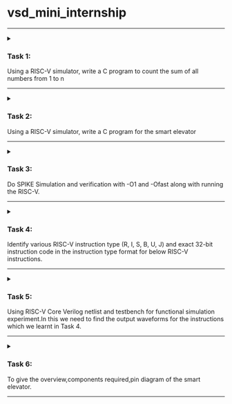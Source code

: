 # vsd_mini_internship
--------------------------------------------------------------------------------------------------------------------------------------------------------------------------------------------------------------------
<details>

<summary><h3>Task 1: </h3> Using a RISC-V simulator, write a C program to count the sum of all numbers from 1 to n</summary>

1. I have started with the installation of the oracle virtual box
![Virtual box installation](https://github.com/JayashreeN-23/vsd_mini_internship/assets/173695325/e0fd0241-6ee6-4037-9cc0-c1509c951068)
2. Then I have installed ubuntu
![Installation of Ubuntu](https://github.com/JayashreeN-23/vsd_mini_internship/assets/173695325/f91d03bd-8764-4564-87f1-87700c9db623)
3. I started by opening Terminal and creating and opening a new C file in Leafpad and named it as sum1ton.c . I wrote the code in it as shown in below image.
![C program for sum of numbers from 1 to n](https://github.com/JayashreeN-23/vsd_mini_internship/assets/173695325/abc7ffdf-40eb-485f-8067-5292b8a11dbf)
4. After that, it was compiled, run in the terminal to verify, and the desired output was obtained.
![output of the c program](https://github.com/JayashreeN-23/vsd_mini_internship/assets/173695325/f034395c-6198-48b2-aae6-eae609a3143e)

**Running the same program in the RISC-V Simulator**
  
After running the code in the terminal, I needed to run it in the RISC-V simulator. To do that, I was required to run a specific set of code, which I completed in the steps below:
1. In order to produce a file with the ".o" extension(Assembled File), I first wrote the code to build it using the RISC-V gcc compiler with 'O1' as compiler option.Then the outuput will be,
![Assembly code](https://github.com/JayashreeN-23/vsd_mini_internship/assets/173695325/b767dd45-4ac1-4a04-86b8-141944c51bc4)

3. Next To obtain the assembly code for the aforementioned C program, I wrote the code riscv-unknown-elf-objdump -d sum1ton.o. I received many assembly codes in return. Merely by appending "| less" to the command, the number of assembly codes shown were lowered. I searched the "main" section to get the instructions for our main code.
![Main function](https://github.com/JayashreeN-23/vsd_mini_internship/assets/173695325/933d40d7-bde3-4bb7-b988-4b4cc19c42a2)

5. After this I run the identical instructions with a different parameter, instead of O1, I used Ofast. I didn't observed any changes in the instructions.
![Fast instruction](https://github.com/JayashreeN-23/vsd_mini_internship/assets/173695325/64b037c5-8e0a-4db1-b439-51001dfbbc87)
**Task 1 completed**

</details>

--------------------------------------------------------------------------------------------------------------------------------------------------------------------------------------------------------------------



<details>

<summary><h3>Task 2: </h3> Using a RISC-V simulator, write a C program for the smart elevator</summary>

**My project is to create the smart elevator controller.**
Before writing the code first we should understand about "SMART ELEVATOR CONTROLLER" and how does it work. Once we understand how does it works we can develop the driver to run it very easily.

**Elevator Working Process**

**Initialization:** The elevator is initialized at floor 0, with no target and in an IDLE state.

**Request Handling:** A request is made to move to floor 5.The target floor is set to 5.The direction is set to UP because the current floor (0) is less than the target floor (5).

**Movement:**  The elevator moves floor by floor:The direction is UP, so the elevator increments the current floor by 1 in each iteration.
After each move, the current floor is printed.

**Reaching the Target:** When the elevator reaches floor 5:
The direction is set to IDLE.
The request is cleared.
The final message is printed indicating that the elevator has reached the target floor.
This simple model effectively demonstrates the fundamental logic behind an elevator controller.

![image](https://github.com/JayashreeN-23/vsd_mini_internship/assets/173695325/2a1f1fa9-99c7-40d6-8c14-e7a981e1adfd)


1.I started by opening Terminal and creating and opening a new C file in Leafpad and named it as smart_elevator.c , I wrote the code in it as the below image,
![Screenshot 2024-06-25 150957](https://github.com/JayashreeN-23/vsd_mini_internship/assets/173695325/b6f73d91-8752-40c4-8a42-53364e64534e)
![Screenshot 2024-06-25 151010](https://github.com/JayashreeN-23/vsd_mini_internship/assets/173695325/45c243ca-b4e6-46d5-80df-b521e60d04a6)

2. After that, it was compiled, run in the terminal to verify, and the desired output was obtained.
![Screenshot 2024-06-25 152802](https://github.com/JayashreeN-23/vsd_mini_internship/assets/173695325/b3cb6a37-75fd-4a8f-a8ff-6438f0c95e65)

3. In order to produce a file with the ".o" extension(Assembled File), I first wrote the code to build it using the RISC-V gcc compiler with 'O1' as compiler option.Then the outuput will be,
![Screenshot 2024-06-25 153410](https://github.com/JayashreeN-23/vsd_mini_internship/assets/173695325/60129b86-f730-4c9f-8292-edfaaaa619db)
![Screenshot 2024-06-25 153609](https://github.com/JayashreeN-23/vsd_mini_internship/assets/173695325/5fa14355-9c23-4944-a543-f295767b50ee)

4. Next To obtain the assembly code for the aforementioned C program, I wrote the code riscv-unknown-elf-objdump -d sum1ton.o. I received many assembly codes in return. Merely by appending "| less" to the command, the number of assembly codes shown were lowered. I searched the "main" section to get the instructions for our main code.
![Screenshot 2024-06-25 153717](https://github.com/JayashreeN-23/vsd_mini_internship/assets/173695325/d1790c19-4490-46d9-9429-572b12bf3e95)

5. Then the main function and the output is given by,
![Screenshot 2024-06-25 154420](https://github.com/JayashreeN-23/vsd_mini_internship/assets/173695325/88e5c4c7-3c12-4b23-9d4a-6a635e877221)

**Task 2 completed**

</details>

--------------------------------------------------------------------------------------------------------------------------------------------------------------------------------------------------------------------


<details>

<summary><h3>Task 3: </h3> Do SPIKE Simulation and verification with -O1 and -Ofast along with running the RISC-V. </summary>

In this task, we have to perform Spike Simulation and observe with (`-o1`) and (`-ofast`) command.

####  Verification with `-o1` command :

At first, we will verify the code for `-o1` , to do that, the output we got from the `gcc` command should be equal to the spike simulation.

This command ` riscv64-unknown-elf-gcc -o1 -mabi=lp64 -march=rv64i -o smart_elevator.o smart_elevator.c ` will run the C code to give the output in C by using `./a.out` and for RISC-V processor we must use `spike pk smart_elevator`

Hence, the verification for command `-o1` is done.

![image](https://github.com/JayashreeN-23/vsd_mini_internship/assets/173695325/deea60dd-2fc9-4e66-8470-09008568eb9b)


##### Debugging the RISC-V Processor for `-o1` using Spike simulation :

Now we will debugg the assembly code instruction we got from from ` riscv64-unknown-elf-objdump -d vending_machine.o | less `

![Screenshot 2024-06-27 125157](https://github.com/JayashreeN-23/vsd_mini_internship/assets/173695325/c864156f-35f3-445b-a07a-83a3bac345d4)

In this, we will debugg by using the instruction `spike -d pk vending_machine` 
which will allow us to spike any instruction we want.

Now, we spike for the initial address we see on the assembly code `100b0` so that we can see starting address to any point manually by using program counter

To do so, `until pc 0 100b0`, this means that it will debugg all the instruction after 100b0 and also shows the previous instructions to `100b0` is already being debugged. 

Type for `reg 0 a2`, it will show the register value at zero core for a2 operand.
To see next instruction, press `Enter` and it will show the starting address and if pressed again it will go to `100b4` which is the next instruction.

`reg 0 sp` shows the stack pointer of the instruction of 100b4

and if we want to see the next instruction(`100b8`) stack pointer just subtract the value we got from `reg 0 sp` of `100b4` from `16` as it is a hexadecimal value. It will give the `100b8` instruction stack pointer.
We can verify it by using `until pc 0 100b8` the program counter poites at instruction `100b8`, before that quit from the previous operation by pressing `q`.

Type `reg 0 sp`
Hence it is verified and debugged now.

##### Verification with `-ofast` :
Step 1: C Code compilation using command ` riscv64-unknown-elf-gcc -ofast -mabi=lp64 -march=rv64i -o smart_elevator.o smart_elevator.c `.
Check the output by running `gcc file_name` which is `gcc smart_elevator.c`
The output can be verified by using `./a.out`

Step 2: RISC-V Processor compilation is by using again ` riscv64-unknown-elf-gcc -ofast -mabi=lp64 -march=rv64i -o smart_elevator.o smart_elevator.c `.
Check and verified the output by `spike pk smart_elevator.o`.

- Note: If the ouput from Step 1 and Step 2 is matched, then the verification with `-ofast` is over.

  ![Screenshot 2024-06-27 124540](https://github.com/JayashreeN-23/vsd_mini_internship/assets/173695325/ecf441a9-7e46-48d2-9d3d-3fd7718477ab)

  ![Screenshot 2024-06-27 130806](https://github.com/JayashreeN-23/vsd_mini_internship/assets/173695325/30302a6d-5c4a-4745-b4a1-4c46fa559184)

  **Task 3 completed**
  
  </details>

--------------------------------------------------------------------------------------------------------------------------------------------------------------------------------------------------------------------

<details>

<summary><h3>Task 4: </h3>Identify various RISC-V instruction type (R, I, S, B, U, J) and exact 32-bit instruction code in the instruction type format for below RISC-V instructions. </summary>

To identify the 32-bit instruction code for each RISC-V instruction, we need to understand the format for each type of instruction: R, I, S, B, U, and J.

Here are the formats:

### R-Type Format
- *Opcode:* 7 bits
- *rd:* 5 bits (destination register)
- *funct3:* 3 bits
- *rs1:* 5 bits (source register 1)
- *rs2:* 5 bits (source register 2)
- *funct7:* 7 bits

### I-Type Format
- *Opcode:* 7 bits
- *rd:* 5 bits (destination register)
- *funct3:* 3 bits
- *rs1:* 5 bits (source register 1)
- *imm:* 12 bits (immediate value)

### S-Type Format
- *Opcode:* 7 bits
- *imm[4:0]:* 5 bits (immediate value)
- *funct3:* 3 bits
- *rs1:* 5 bits (source register 1)
- *rs2:* 5 bits (source register 2)
- *imm[11:5]:* 7 bits (immediate value)

### B-Type Format
- *Opcode:* 7 bits
- *imm[11]:* 1 bit (immediate value)
- *imm[4:1]:* 4 bits (immediate value)
- *funct3:* 3 bits
- *rs1:* 5 bits (source register 1)
- *rs2:* 5 bits (source register 2)
- *imm[10:5]:* 6 bits (immediate value)
- *imm[12]:* 1 bit (immediate value)

### U-Type Format
- *Opcode:* 7 bits
- *rd:* 5 bits (destination register)
- *imm[31:12]:* 20 bits (immediate value)

### J-Type Format
- *Opcode:* 7 bits
- *rd:* 5 bits (destination register)
- *imm[19:12]:* 8 bits (immediate value)
- *imm[11]:* 1 bit (immediate value)
- *imm[10:1]:* 10 bits (immediate value)
- *imm[20]:* 1 bit (immediate value)

Now, let's write the 32-bit instruction codes for each instruction:

### R-Type Instructions
- *ADD r1, r2, r3*
  - *funct7*: 0000000
  - *rs2*: r3 (0011)
  - *rs1*: r2 (0010)
  - *funct3*: 000
  - *rd*: r1 (0001)
  - *opcode*: 0110011

  *Binary:* 0000000 0011 0010 000 0001 0110011
  *Hex:* 0x00208133

- *SUB r3, r1, r2*
  - *funct7*: 0100000
  - *rs2*: r2 (0010)
  - *rs1*: r1 (0001)
  - *funct3*: 000
  - *rd*: r3 (0011)
  - *opcode*: 0110011

  *Binary:* 0100000 0010 0001 000 0011 0110011
  *Hex:* 0x40210133

- *AND r2, r1, r3*
  - *funct7*: 0000000
  - *rs2*: r3 (0011)
  - *rs1*: r1 (0001)
  - *funct3*: 111
  - *rd*: r2 (0010)
  - *opcode*: 0110011

  *Binary:* 0000000 0011 0001 111 0010 0110011
  *Hex:* 0x00317133

- *OR r8, r2, r5*
  - *funct7*: 0000000
  - *rs2*: r5 (0101)
  - *rs1*: r2 (0010)
  - *funct3*: 110
  - *rd*: r8 (1000)
  - *opcode*: 0110011

  *Binary:* 0000000 0101 0010 110 1000 0110011
  *Hex:* 0x0050A233

- *XOR r8, r1, r4*
  - *funct7*: 0000000
  - *rs2*: r4 (0100)
  - *rs1*: r1 (0001)
  - *funct3*: 100
  - *rd*: r8 (1000)
  - *opcode*: 0110011

  *Binary:* 0000000 0100 0001 100 1000 0110011
  *Hex:* 0x0040A233

- *SLT r10, r2, r4*
  - *funct7*: 0000000
  - *rs2*: r4 (0100)
  - *rs1*: r2 (0010)
  - *funct3*: 010
  - *rd*: r10 (1010)
  - *opcode*: 0110011

  *Binary:* 0000000 0100 0010 010 1010 0110011
  *Hex:* 0x004152B3

### I-Type Instructions
- *ADDI r12, r3, 5*
  - *imm*: 000000000101
  - *rs1*: r3 (0011)
  - *funct3*: 000
  - *rd*: r12 (1100)
  - *opcode*: 0010011

  *Binary:* 000000000101 0011 000 1100 0010011
  *Hex:* 0x00518193

- *LW r13, r11, 2*
  - *imm*: 000000000010
  - *rs1*: r11 (1011)
  - *funct3*: 010
  - *rd*: r13 (1101)
  - *opcode*: 0000011

  *Binary:* 000000000010 1011 010 1101 0000011
  *Hex:* 0x0025A293

### S-Type Instructions
- *SW r3, r1, 4*
  - *imm*: 000000000100
  - *rs1*: r1 (0001)
  - *rs2*: r3 (0011)
  - *funct3*: 010
  - *opcode*: 0100011

  *Binary:* 0000000 0011 0001 010 0010 0011 0010
  *Hex:* 0x00412023

### B-Type Instructions
- *BNE r0, r1, 20*
  - *imm*: 000000001010
  - *rs1*: r0 (0000)
  - *rs2*: r1 (0001)
  - *funct3*: 001
  - *opcode*: 1100011

  *Binary:* 000000 1 00001 0000 001 0 0100 000 1100011
  *Hex:* 0x01408063

- *BEQ r0, r0, 15*
  - *imm*: 000000000111
  - *rs1*: r0 (0000)
  - *rs2*: r0 (0000)
  - *funct3*: 000
  - *opcode*: 1100011

  *Binary:* 000000 0 00000 0000 000 1 1110 000 1100011
  *Hex:* 0x01E08063

### U-Type Instructions
- None in this list

### J-Type Instructions
- None in this list

**Task 4 completed**

</details>

--------------------------------------------------------------------------------------------------------------------------------------------------------------------------------------------------------------------

<details>

<summary><h3>Task 5:</h3>Using RISC-V Core Verilog netlist and testbench for functional simulation experiment.In this we need to find the output waveforms for the instructions which we learnt in Task 4.</summary>

Follow the steps to obtain the waveform for the instructions used in Task 4.

> The Verilog Code and Testbench used is refered by https://github.com/vinayrayapati/rv32i/

1.Firstly give the command: 
```
                            sudo apt-get update
                            sudo apt-get install iverilog gtkwave
```
2.etup Your Project Directory Create a directory for your project and place your Verilog files and testbench there. 
```
                   mkdir rv 
                   cd rv 
```                              
3. Copy the code from the reference code and paste it in a file name under `rv_riscv32.v` and `rv_riscvtb.v`

4. Give command line as `touch rv_riscv32.v` and  `touch rv_riscvtb.v`  in leafpad
   
5. Run and simulate the verilog code by using the below command;

```
                                 iverilog -o rv_riscv32 rv_riscv32.v rv_riscvtb.v
                                ./rv_riscv32
```

6.View the Waveform Open the waveform file using GTKWave:
```
                                 gtkwave iiitb_rv32i.vcd

```
7.Then GTKWave will open 
![b8myq9jp](https://github.com/JayashreeN-23/vsd_mini_internship/assets/173695325/29e685c2-679e-46d8-8c5b-d799cfa23412)

![WhatsApp Image 2024-07-08 at 17 21 07_ce3a29ac](https://github.com/JayashreeN-23/vsd_mini_internship/assets/173695325/d44df211-92dc-4a4a-b23c-319e8780d100)

8.Now, drag the command in the same way presented under ` time ` section.

Select the instructions from EX_MEM_IR[31:0] to present the instructions used in Task 4.

**Instruction ADD r1, r2, r3 :**

![image](https://github.com/JayashreeN-23/vsd_mini_internship/assets/173695325/f84ef554-6925-461a-961a-b05ee1165f4f)

**Instruction SUB r3, r1, r2 :**

![image](https://github.com/JayashreeN-23/vsd_mini_internship/assets/173695325/2554116f-8cfb-46f1-b95a-1744f4c6937c)

**Instruction AND r2, r1, r3 :**

![image](https://github.com/JayashreeN-23/vsd_mini_internship/assets/173695325/63ca2759-c8cd-4c77-91cc-3e2bd4df667d)

**Instruction OR r8, r2, r5 :**

![image](https://github.com/JayashreeN-23/vsd_mini_internship/assets/173695325/8a4f50b8-58a0-4429-b6cd-61e0cceee3f2)

**Instruction XOR r8, r1, r4 :**

![image](https://github.com/JayashreeN-23/vsd_mini_internship/assets/173695325/04cf7b43-6288-4aca-afe9-6ff9fdd06f76)

**Instruction SLT r10, r2, r4 :**

![image](https://github.com/JayashreeN-23/vsd_mini_internship/assets/173695325/637b73c5-87a5-4a29-8e42-c0c57e0581e8)

**Instruction ADDI r12, r3, 5 :**

![image](https://github.com/JayashreeN-23/vsd_mini_internship/assets/173695325/51acecc9-3ecd-41a9-a6bd-6d9cb05a6640)

**Instruction SW r3, r1, 4 :**

![image](https://github.com/JayashreeN-23/vsd_mini_internship/assets/173695325/f1dd8936-8675-4515-9077-32bb3974c390)

**Instruction SRL r16, r11, r2 :**

![image](https://github.com/JayashreeN-23/vsd_mini_internship/assets/173695325/6c233374-0dc8-4809-a481-f55ff3b3e11f)

**Instruction BNE r0, r1, 20 :**

![image](https://github.com/JayashreeN-23/vsd_mini_internship/assets/173695325/9ff296ce-a643-4e9a-9da7-2e59263abb94)

**Instruction SLL r15, r11, r2 :**

![image](https://github.com/JayashreeN-23/vsd_mini_internship/assets/173695325/eb5935ed-3c8c-4428-ad2e-ba764ac563fe)

**Task 5 completed**

</details>

-------------------------------------------------------------------------------------------------------------------------------------------------------------------------------------------------------------------
<details>

<summary><h3>Task 6: </h3>To give the overview,components required,pin diagram of the smart elevator. </summary>

# Smart Elevator Controller Using VSDsquadron Mini
## Overview

This project involves designing and building a smart elevator controller using the VSDsquadron Mini board. The objective is to optimize elevator operations, enhance safety, improve user experience, and reduce energy consumption. The controller will manage the elevator's movement, door operations, and respond to call buttons using an embedded system with various sensors and actuators.

## Components Required

1. *VSDsquadron Mini Board*: The central processing unit for controlling the elevator.
2. *Power Supply*: To power the VSDsquadron Mini and other components.
3. *Motors*: Typically, stepper or servo motors for moving the elevator cabin.
4. *Motor Drivers*: To interface between the VSDsquadron Mini and the motors.
5. *Sensors*: 
   - *Limit Switches*: For detecting the top and bottom positions.
   - *Floor Sensors*: For detecting the floor levels.
   - *Proximity Sensors*: For door operations.
   - *Weight Sensors*: To ensure the cabin isn't overloaded.
6. *Buttons*: For user input (call buttons, floor selection buttons inside the cabin).
7. *Display*: To show the current floor and direction.
8. *LEDs/Buzzers*: For indicating status and alerts.
9. *Wires and Connectors*: For electrical connections.
10. *Mechanical Components*: Pulleys, cables, and the elevator cabin.

## Circuit Connection

1. *Power Supply*: Connect the power supply to the VSDsquadron Mini board's power input.
2. *Motor Connections*:
   - Connect the motor drivers to the VSDsquadron Mini.
   - Connect the motors to the motor drivers.
3. *Sensor Connections*:
   - Connect limit switches, floor sensors, and proximity sensors to the appropriate input pins on the VSDsquadron Mini.
4. *Button Connections*:
   - Connect call buttons and floor selection buttons to the input pins on the VSDsquadron Mini.
5. *Display and Indicators*:
   - Connect the display to the VSDsquadron Mini’s output pins.
   - Connect LEDs and buzzers to the output pins for status indications.

## Pinout Diagram and Table for Pin Connection

### Pinout Table

| Component            | VSDsquadron Mini Pin | Description              |
|----------------------|----------------------|--------------------------|
| Power Supply         | VCC, GND             | Power input              |
| Stepper Motor Driver | Pin 2, Pin 3         | Motor control signals    |
| Limit Switch (Top)   | Pin 4                | Top position detection   |
| Limit Switch (Bottom)| Pin 5                | Bottom position detection|
| Floor Sensor (1)     | Pin 6                | Floor 1 detection        |
| Floor Sensor (2)     | Pin 7                | Floor 2 detection        |
| Call Button (1)      | Pin 8                | Call from floor 1        |
| Call Button (2)      | Pin 9                | Call from floor 2        |
| Door Proximity Sensor| Pin 10               | Door open/close detection|
| Weight Sensor        | Pin A0 (Analog)      | Weight detection         |
| Display (I2C)        | SDA, SCL             | I2C communication        |
| LED Indicator        | Pin 11               | Status indicator         |
| Buzzer               | Pin 12               | Alert sound              |

### Pinout Diagram

Here is a conceptual diagram (ASCII art for simplicity):

```
      +--------------------+
 VCC--|                    |--GND
      |    VSDsquadron     |
      |       Mini         |
      |                    |
 Pin2 |--Motor Control--   |  Pin3
 Pin4 |--Limit Switch--    |  Pin5
 Pin6 |--Floor Sensor--    |  Pin7
 Pin8 |--Call Button---    |  Pin9
 Pin10|--Proximity Sensor  | 
 PinA0|--Weight Sensor--   |
 SDA  |--Display (SDA)--   |
 SCL  |--Display (SCL)--   |
 Pin11|--LED Indicator--   |
 Pin12|--Buzzer---------   |
      +--------------------+
```

## Steps to Build

1. *Assemble the Components*: Arrange the motors, sensors, buttons, display, and other components as per the elevator design.
2. *Connect the Components*: Using wires, connect all the components to the VSDsquadron Mini as per the pinout table.
3. *Power Up*: Connect the power supply to the VSDsquadron Mini.
4. *Program the VSDsquadron Mini*: Write and upload the control software to the VSDsquadron Mini to handle the elevator operations.
5. *Testing*: Test each component individually, and then the entire system to ensure everything works as expected.
6. *Debug and Optimize*: Fix any issues and optimize the control logic for smooth operations.

## Software

The software for controlling the elevator should be written in a programming language compatible with the VSDsquadron Mini board (typically C/C++). The main tasks of the software include:

1. *Reading Sensor Data*: Continuously read data from the floor sensors, limit switches, weight sensor, and door proximity sensor.
2. *Processing User Inputs*: Handle inputs from call buttons and floor selection buttons.
3. *Controlling Motors*: Based on sensor data and user inputs, control the motors to move the elevator to the desired floor.
4. *Managing Door Operations*: Open and close the doors using the proximity sensors.
5. *Displaying Status*: Show the current floor and direction on the display.
6. *Safety Checks*: Implement safety checks to ensure the elevator does not operate if it is overloaded or if the doors are not properly closed.

## Program

````
#include <stdio.h>
#include <stdbool.h>

#define MAX_FLOORS 10

typedef enum { UP, DOWN, IDLE } Direction;

typedef struct {
    int current_floor;
    int target_floor;
    Direction direction;
    bool request;
} Elevator;

void initialize_elevator(Elevator *elevator) {
    elevator->current_floor = 0;
    elevator->target_floor = 0;
    elevator->direction = IDLE;
    elevator->request = false;
}

void add_request(Elevator *elevator, int floor) {
    if (floor >= 0 && floor < MAX_FLOORS) {
        elevator->target_floor = floor;
        elevator->request = true;
        if (elevator->current_floor < floor) {
            elevator->direction = UP;
        } else if (elevator->current_floor > floor) {
            elevator->direction = DOWN;
        } else {
            elevator->direction = IDLE;
            elevator->request = false;
        }
    }
}

void move_elevator(Elevator *elevator) {
    if (elevator->direction == UP) {
        elevator->current_floor++;
    } else if (elevator->direction == DOWN) {
        elevator->current_floor--;
    }

    if (elevator->current_floor == elevator->target_floor) {
        elevator->direction = IDLE;
        elevator->request = false;
    }
}

int main() {
    Elevator elevator;
    initialize_elevator(&elevator);

    // Simulate adding a request
    add_request(&elevator, 5);

    // Simulate the elevator operation
    while (elevator.request) {
        move_elevator(&elevator);
        printf("Elevator at floor %d\n", elevator.current_floor);
    }

    printf("Elevator reached target floor %d.\n", elevator.current_floor);
    return 0;
}

````


## Conclusion

By following the outlined steps and using the provided components, you can build a functional smart elevator controller. This project not only enhances your understanding of embedded systems and motor control but also contributes to the development of more efficient and user-friendly elevator systems.

**Task 6 completed**

</details>

--------------------------------------------------------------------------------------------------------------------------------------------------------------------------------------------------------------------















                              





















